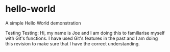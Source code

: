 # hello-world
A simple Hello World demonstration 

Testing Testing: 
Hi, my name is Joe and I am doing this to familiarise myself with Git's functions. 
I have used Git's features in the past and I am doing this revision to make sure that I have the correct understanding. 
